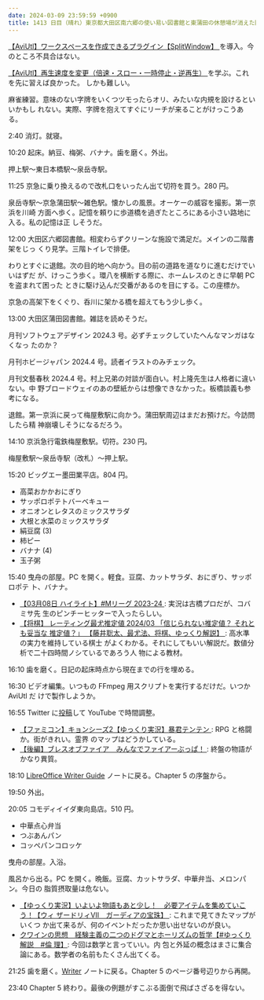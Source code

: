 ```yaml
---
date: 2024-03-09 23:59:59 +0900
title: 1413 日目（晴れ）東京都大田区南六郷の使い易い図書館と東蒲田の休憩場が消えた図書館
---
```


[【AviUtl】ワークスペースを作成できるプラグイン【SplitWindow】
](https://sosakubiyori.com/aviutl-splitwindow/)を導入。今のところ不具合はない。

[【AviUtl】再生速度を変更（倍速・スロー・一時停止・逆再生）
](https://sosakubiyori.com/aviutl-playspeed/)を学ぶ。これを先に習えば良かった。
しかも難しい。

麻雀練習。意味のない字牌をいくつツモったらオリ、みたいな内規を設けるといいかもし
れない。実際、字牌を抱えてすぐにリーチが来ることがけっこうある。

2:40 消灯。就寝。

10:20 起床。納豆、梅粥、バナナ。歯を磨く。外出。

押上駅～東日本橋駅～泉岳寺駅。

11:25 京急に乗り換えるので改札口をいったん出て切符を買う。280 円。

泉岳寺駅～京急蒲田駅～雑色駅。懐かしの風景。オーケーの威容を撮影。第一京浜を川崎
方面へ歩く。記憶を頼りに歩道橋を過ぎたところにある小さい路地に入る。私の記憶は正
しそうだ。

12:00 大田区六郷図書館。相変わらずクリーンな施設で満足だ。メインの二階書架をじっ
くり見学。三階トイレで排便。

わりとすぐに退館。次の目的地へ向かう。目の前の道路を道なりに進むだけでいいはずだ
が、けっこう歩く。環八を横断する際に、ホームレスのときに早朝 PC を盗まれて困った
ときに駆け込んだ交番があるのを目にする。この座標か。

京急の高架下をくぐり、呑川に架かる橋を超えてもう少し歩く。

13:00 大田区蒲田図書館。雑誌を読めそうだ。

月刊ソフトウェアデザイン 2024.3 号。必ずチェックしていたへんなマンガはなくなっ
たのか？

月刊ホビージャパン 2024.4 号。読者イラストのみチェック。

月刊文藝春秋 2024.4 号。村上兄弟の対談が面白い。村上隆先生は人格者に違いない。中
野ブロードウェイのあの壁紙からは想像できなかった。板橋談義も参考になる。

退館。第一京浜に戻って梅屋敷駅に向かう。蒲田駅周辺はまだお預けだ。今訪問したら精
神崩壊しそうになるだろう。

14:10 京浜急行電鉄梅屋敷駅。切符。230 円。

梅屋敷駅～泉岳寺駅（改札）～押上駅。

15:20 ビッグエー墨田業平店。804 円。

* 高菜おかかおにぎり
* サッポロポテトバーベキュー
* オニオンとレタスのミックスサラダ
* 大根と水菜のミックスサラダ
* 絹豆腐 (3)
* 柿ピー
* バナナ (4)
* 玉子粥

15:40 曳舟の部屋。PC を開く。軽食。豆腐、カットサラダ、おにぎり、サッポロポテ
ト、バナナ。

* [【03月08日 ハイライト】#Mリーグ 2023-24
  ](https://www.youtube.com/watch?v=e-Qw9H6g64s): 実況は古橋プロだが、コバミサ先
  生のピンチーヒッターで入ったらしい。
* [【将棋】 レーティング最尤推定値 2024/03 「信じられない推定値？ それとも妥当な
  推定値？」 【藤井聡太、最尤法、将棋、ゆっくり解説】
  ](https://www.youtube.com/watch?v=lZSZ8o257Xc): 高水準の実力を維持している棋士
  がよくわかる。それにしてもいい解説だ。数値分析で二十四時間ノシているであろう人
  物による教材。

16:10 歯を磨く。日記の起床時点から現在までの行を埋める。

16:30 ビデオ編集。いつもの FFmpeg 用スクリプトを実行するだけだ。いつか AviUtl だ
けで製作しようか。

16:55 Twitter に[投稿][t]して YouTube で時間調整。

* [【ファミコン】キョンシーズ2【ゆっくり実況】暴君テンテン
  ](https://www.youtube.com/watch?v=GiaX6KF9cjk): RPG と格闘か。街がきれい。霊界
  のマップはどうかしている。
* [【後編】ブレスオブファイア　みんなでファイアーぶっぱ！
  ](https://www.youtube.com/watch?v=endJrLIv6Uw): 終盤の物語がかなり異質。

18:10 [LibreOffice Writer Guide][Writer] ノートに戻る。Chapter 5 の序盤から。

19:50 外出。

20:05 コモディイイダ東向島店。510 円。

* 中華点心弁当
* つぶあんパン
* コッペパンコロッケ

曳舟の部屋。入浴。

風呂から出る。PC を開く。晩飯。豆腐、カットサラダ、中華弁当、メロンパン。今日の
脂質摂取量は危ない。

* [【ゆっくり実況】いよいよ物語もあと少し！　必要アイテムを集めていこう！【ウィ
  ザードリィⅦ　ガーディアの宝珠】
  ](https://www.youtube.com/watch?v=egfXk1pFkN4): これまで見てきたマップがいくつ
  か出て来るが、何のイベントだったか思い出せないのが良い。
* [クワインの思想　経験主義の二つのドグマとホーリズムの哲学【#ゆっくり解説　#倫
  理】](https://www.youtube.com/watch?v=KESHS1K32Hc): 今回は数学と言っていい。内
  包と外延の概念はまさに集合論にある。数学者の名前もたくさん出てくる。

21:25 歯を磨く。[Writer] ノートに戻る。Chapter 5 のページ番号辺りから再開。

23:40 Chapter 5 終わり。最後の例題がすこぶる面倒で飛ばさざるを得ない。

[t]: (https://twitter.com/showa_yojyo/status/1766371712432816447)
[Writer]: https://documentation.libreoffice.org/en/english-documentation/writer/
